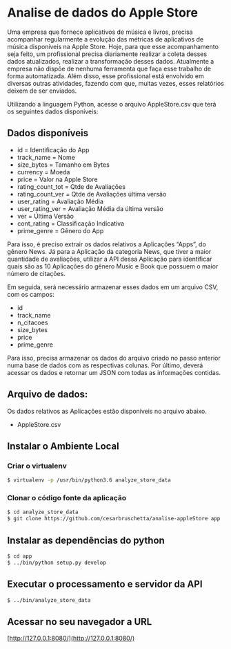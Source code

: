 # Analise de dados do Apple Store

Uma empresa que fornece aplicativos de música e livros, precisa acompanhar regularmente a evolução das métricas de aplicativos de música disponíveis na Apple Store. 
Hoje, para que esse acompanhamento seja feito, um profissional precisa diariamente realizar a coleta desses dados atualizados, realizar a transformação desses dados. 
Atualmente a empresa não dispõe de nenhuma ferramenta que faça esse trabalho de forma automatizada. 
Além disso, esse profissional está envolvido em diversas outras atividades, fazendo com que, muitas vezes, esses relatórios deixem de ser enviados.

Utilizando a linguagem Python, acesse o arquivo AppleStore.csv que terá os seguintes dados disponíveis:

## Dados disponíveis 

 * id = Identificação do App 
 * track_name = Nome 
 * size_bytes = Tamanho em Bytes 
 * currency = Moeda 
 * price = Valor na Apple Store
 * rating_count_tot = Qtde de Avaliações
 * rating_count_ver = Qtde de Avaliações última versão 
 * user_rating = Avaliação Média 
 * user_rating_ver = Avaliação Média da última versão 
 * ver = Última Versão 
 * cont_rating = Classificação Indicativa
 * prime_genre = Gênero do App

Para isso, é preciso extrair os dados relativos a Aplicações “Apps”, do gênero News. 
Já para a Aplicação da categoria News, que tiver a maior quantidade de avaliações, utilizar a API dessa Aplicação para identificar quais são as 10 Aplicações do gênero Music e Book que possuem o maior número de citações.

Em seguida, será necessário armazenar esses dados em um arquivo CSV, com os campos: 

* id
* track_name
* n_citacoes
* size_bytes
* price
* prime_genre

Para isso, precisa armazenar os dados do arquivo criado no passo anterior numa base de dados com as respectivas colunas. 
Por último, deverá acessar os dados e retornar um JSON com todas as informações contidas.

## Arquivo de dados:

Os dados relativos as Aplicações estão disponíveis no arquivo abaixo.
* AppleStore.csv

## Instalar o Ambiente Local

### Criar o virtualenv

```bash
$ virtualenv -p /usr/bin/python3.6 analyze_store_data
```

### Clonar o código fonte da aplicação

```bash
$ cd analyze_store_data
$ git clone https://github.com/cesarbruschetta/analise-appleStore app
```

## Instalar as dependências do python

```bash
$ cd app
$ ../bin/python setup.py develop
```

## Executar o processamento e servidor da API

```bash
$ ../bin/analyze_store_data 
```

## Acessar no seu navegador a URL

[http://127.0.0.1:8080/](http://127.0.0.1:8080/)